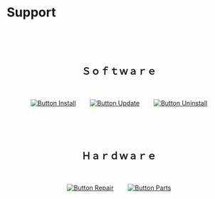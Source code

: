 
# Support

<br>
<br>
<br>

<div align = center>

## Ｓｏｆｔｗａｒｅ

<br>

[![Button Install]][Install]      
[![Button Update]][Update]      
[![Button Uninstall]][Uninstall]

<br>
<br>
<br>

## Ｈａｒｄｗａｒｅ

<br>

[![Button Repair]][Repair]      
[![Button Parts]][Parts]

</div>

<br>


[Button Uninstall]: https://img.shields.io/badge/✖_Uninstall-EF2D5E?style=for-the-badge
[Button Install]: https://img.shields.io/badge/↓_Install-428813?style=for-the-badge
[Button Update]: https://img.shields.io/badge/⟳_Update-E37400?style=for-the-badge

[Button Repair]: https://img.shields.io/badge/✔_Repair-00897B?style=for-the-badge
[Button Parts]: https://img.shields.io/badge/🮖_Parts-26A5E4?style=for-the-badge


[Uninstall]: Articles/Software/Uninstall.md 'How to remove the ServeSpicy app.'
[Install]: Articles/Software/Install.md 'How to install the ServeSpicy app.'
[Update]: Articles/Software/Update.md 'How to update the ServeSpicy app.'

[Repair]: Articles/Hardware/Repair.md 'How to repair your ServeSpicy machine.'
[Parts]: Articles/Hardware/Parts.md 'Parts overview of the ServeSpicy machine.'
